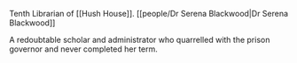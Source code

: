 Tenth Librarian of [[Hush House]].
[[people/Dr Serena Blackwood|Dr Serena Blackwood]]

A redoubtable scholar and administrator who quarrelled with the prison governor and never completed her term.